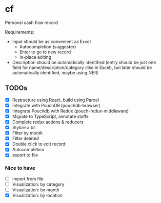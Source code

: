 # cf

Personal cash flow record

Requirements:
- Input should be as convenient as Excel
  - Autocompletion (suggester)
  - Enter to go to new record
  - In-place editing
- Description should be automatically identified (entry should be just one field for name/description/category (like in Excel), but later should be automatically identified, maybe using NER)

## TODOs

- [x] Restructure using React, build using Parcel
- [x] Integrate with PouchDB (pouchdb-browser)
- [x] Integrate Pouchdb with Redux (pouch-redux-middleware)
- [x] Migrate to TypeScript, annotate stuffs
- [x] Complete redux actions & reducers
- [x] Stylize a bit
- [x] Filter by month
- [x] Filter deleted
- [x] Double click to edit record
- [x] Autocompletion
- [x] export to file

### Nice to have
- [ ] import from file
- [ ] Visualization: by category
- [ ] Visualization: by month
- [x] Visualization: by location
